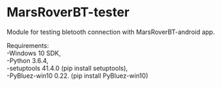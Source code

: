 # MarsRoverBT-tester  
  
Module for testing bletooth connection with MarsRoverBT-android app.  

Requirements:    
-Windows 10 SDK,   
-Python                  3.6.4,   
-setuptools               41.4.0  (pip install setuptools),  
-PyBluez-win10            0.22.   (pip install PyBluez-win10)  
